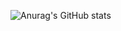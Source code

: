 ![Anurag's GitHub stats](https://github-readme-stats.vercel.app/api?username=elvismathew&show_icons=true&theme=transparent)
<!---
elvismathew/elvismathew is a ✨ special ✨ repository because its `README.md` (this file) appears on your GitHub profile.
You can click the Preview link to take a look at your changes.
--->
